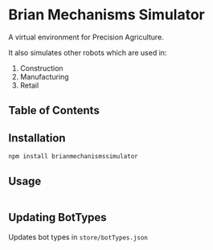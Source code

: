 # Brian Mechanisms Simulator

A virtual environment for Precision Agriculture.

It also simulates other robots which are used in:
1. Construction
2. Manufacturing
3. Retail

## Table of Contents

## Installation

```js
npm install brianmechanismssimulator
```

## Usage
```js

```

## Updating BotTypes
Updates bot types in `store/botTypes.json`
